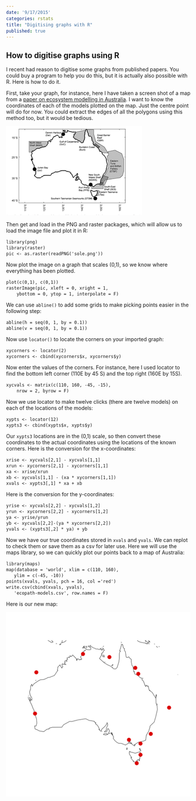 ```yaml
---
date: '9/17/2015'
categories: rstats
title: "Digitising graphs with R"
published: true
---
```


## How to digitise graphs using R

I recent had reason to digitise some graphs from published papers. You could buy a program to help you do this, but it is actually also possible with R. Here is how to do it.

First, take your graph, for instance, here I have taken a screen shot of a map from a  [paper on ecosystem modelling in Australia](http://onlinelibrary.wiley.com/doi/10.1111/j.1365-2486.2009.02046.x/full). I want to know the coordinates of each of the models plotted on the map. Just the centre point will do for now. You could extract the edges of all the polygons using this method too, but it would be tedious.

<img src ="ecopath-models.png" alt="ecopath-models" class="image_float"/>

Then get and load in the PNG and raster packages, which will allow us to load the image file and plot it in R:

    library(png)
    library(raster)
    pic <- as.raster(readPNG('sole.png'))

Now plot the image on a graph that scales (0,1), so we know where everything has been plotted.

    plot(c(0,1), c(0,1))
    rasterImage(pic, xleft = 0, xright = 1,
        ybottom = 0, ytop = 1, interpolate = F)

We can use `abline()` to add some grids to make picking points easier in the following step:

    abline(h = seq(0, 1, by = 0.1))
    abline(v = seq(0, 1, by = 0.1))

Now use `locator()` to locate the corners on your imported graph:

    xycorners <- locator(2)
    xycorners <- cbind(xycorners$x, xycorners$y)

Now enter the values of the corners. For instance, here I used locator to find the bottom left corner (110E by 45 S) and the top right (160E by 15S).

    xycvals <- matrix(c(110, 160, -45, -15),
        nrow = 2, byrow = F)

Now we use locator to make twelve clicks (there are twelve models) on each of the locations of the models:

    xypts <- locator(12)
    xypts3 <- cbind(xypts$x, xypts$y)

Our `xypts3` locations are in the (0,1) scale, so then convert these coordinates to the actual coordinates using the locations of the known corners. Here is the conversion for the x-coordinates:

    xrise <- xycvals[2,1] - xycvals[1,1]
    xrun <- xycorners[2,1] - xycorners[1,1]
    xa <- xrise/xrun
    xb <- xycvals[1,1] - (xa * xycorners[1,1])
    xvals <- xypts3[,1] * xa + xb

 Here is the conversion for the y-coordinates:

    yrise <- xycvals[2,2] - xycvals[1,2]
    yrun <- xycorners[2,2] - xycorners[1,2]
    ya <- yrise/yrun
    yb <- xycvals[2,2]-(ya * xycorners[2,2])
    yvals <- (xypts3[,2] * ya) + yb

Now we have our true coordinates stored in `xvals` and `yvals`. We can replot to check them or save them as a csv for later use. Here we will use the maps library, so we can quickly plot our points back to a map of Australia:

    library(maps)
    map(database = 'world', xlim = c(110, 160),
       ylim = c(-45, -10))
    points(xvals, yvals, pch = 16, col ='red')
    write.csv(cbind(xvals, yvals),
       'ecopath-models.csv', row.names = F)

Here is our new map:

<img src ="ecopath-models-new.png" alt="ecopath-models" class="wide_image"/>
